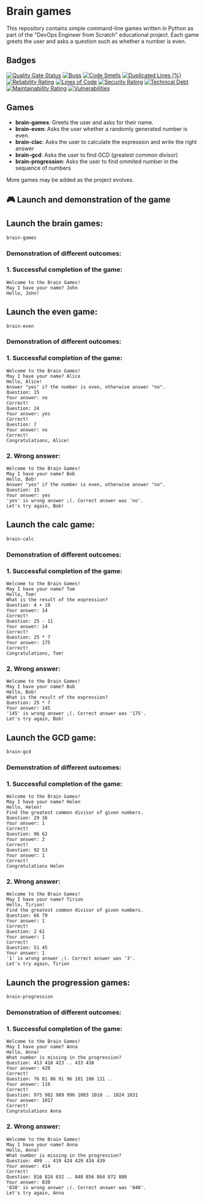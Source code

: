 # Brain games
This repository contains simple command-line games written in Python as part of the "DevOps Engineer from Scratch" educational project. Each game greets the user and asks a question such as whether a number is even.
## Badges

[![Quality Gate Status](https://sonarcloud.io/api/project_badges/measure?project=ARtKhud_devops-engineer-from-scratch-project-49&metric=alert_status)](https://sonarcloud.io/summary/new_code?id=ARtKhud_devops-engineer-from-scratch-project-49)
[![Bugs](https://sonarcloud.io/api/project_badges/measure?project=ARtKhud_devops-engineer-from-scratch-project-49&metric=bugs)](https://sonarcloud.io/summary/new_code?id=ARtKhud_devops-engineer-from-scratch-project-49)
[![Code Smells](https://sonarcloud.io/api/project_badges/measure?project=ARtKhud_devops-engineer-from-scratch-project-49&metric=code_smells)](https://sonarcloud.io/summary/new_code?id=ARtKhud_devops-engineer-from-scratch-project-49)
[![Duplicated Lines (%)](https://sonarcloud.io/api/project_badges/measure?project=ARtKhud_devops-engineer-from-scratch-project-49&metric=duplicated_lines_density)](https://sonarcloud.io/summary/new_code?id=ARtKhud_devops-engineer-from-scratch-project-49)
[![Reliability Rating](https://sonarcloud.io/api/project_badges/measure?project=ARtKhud_devops-engineer-from-scratch-project-49&metric=reliability_rating)](https://sonarcloud.io/summary/new_code?id=ARtKhud_devops-engineer-from-scratch-project-49)
[![Lines of Code](https://sonarcloud.io/api/project_badges/measure?project=ARtKhud_devops-engineer-from-scratch-project-49&metric=ncloc)](https://sonarcloud.io/summary/new_code?id=ARtKhud_devops-engineer-from-scratch-project-49)
[![Security Rating](https://sonarcloud.io/api/project_badges/measure?project=ARtKhud_devops-engineer-from-scratch-project-49&metric=security_rating)](https://sonarcloud.io/summary/new_code?id=ARtKhud_devops-engineer-from-scratch-project-49)
[![Technical Debt](https://sonarcloud.io/api/project_badges/measure?project=ARtKhud_devops-engineer-from-scratch-project-49&metric=sqale_index)](https://sonarcloud.io/summary/new_code?id=ARtKhud_devops-engineer-from-scratch-project-49)
[![Maintainability Rating](https://sonarcloud.io/api/project_badges/measure?project=ARtKhud_devops-engineer-from-scratch-project-49&metric=sqale_rating)](https://sonarcloud.io/summary/new_code?id=ARtKhud_devops-engineer-from-scratch-project-49)
[![Vulnerabilities](https://sonarcloud.io/api/project_badges/measure?project=ARtKhud_devops-engineer-from-scratch-project-49&metric=vulnerabilities)](https://sonarcloud.io/summary/new_code?id=ARtKhud_devops-engineer-from-scratch-project-49)

## Games

- **brain-games**: Greets the user and asks for their name.
- **brain-even**: Asks the user whether a randomly generated number is even.
- **brain-clac**: Asks the user to calculate the expression and write the right answer
- **brain-gcd**: Asks the user to find GCD (greatest common divisor)
- **brain-progression**: Asks the user to find ommited number in the sequence of numbers 

More games may be added as the project evolves.

## 🎮 Launch and demonstration of the game
## Launch the brain games:
```bash
brain-games
```
### Demonstration of different outcomes:

### 1. Successful completion of the game:
```
Welcome to the Brain Games!
May I have your name? John
Hello, John!
```

## Launch the even game:
```bash
brain-even
```
### Demonstration of different outcomes:

### 1. Successful completion of the game:
```
Welcome to the Brain Games!
May I have your name? Alice
Hello, Alice!
Answer "yes" if the number is even, otherwise answer "no".
Question: 15
Your answer: no
Correct!
Question: 24
Your answer: yes  
Correct!
Question: 7
Your answer: no
Correct!
Congratulations, Alice!
```

### 2. Wrong answer:
```
Welcome to the Brain Games!
May I have your name? Bob
Hello, Bob!
Answer "yes" if the number is even, otherwise answer "no".
Question: 15
Your answer: yes
'yes' is wrong answer ;(. Correct answer was 'no'.
Let's try again, Bob!
```

## Launch the calc game:
```bash
brain-calc
```
### Demonstration of different outcomes:

### 1. Successful completion of the game:
```
Welcome to the Brain Games!
May I have your name? Tom
Hello, Tom!
What is the result of the expression?
Question: 4 + 10
Your answer: 14
Correct!
Question: 25 - 11
Your answer: 14
Correct!
Question: 25 * 7
Your answer: 175
Correct!
Congratulations, Tom!
```

### 2. Wrong answer:
```
Welcome to the Brain Games!
May I have your name? Bob
Hello, Bob!
What is the result of the expression?
Question: 25 * 7
Your answer: 145
'145' is wrong answer ;(. Correct answer was '175'.
Let's try again, Bob!
```

## Launch the GCD game:
```bash
brain-gcd
```
### Demonstration of different outcomes:

### 1. Successful completion of the game:
```
Welcome to the Brain Games!
May I have your name? Helen
Hello, Helen!
Find the greatest common divisor of given numbers.
Question: 29 16
Your answer: 1
Correct!
Question: 96 62
Your answer: 2
Correct!
Question: 92 53
Your answer: 1
Correct!
Congratulations Helen
```
### 2. Wrong answer:
```
Welcome to the Brain Games!
May I have your name? Tirion
Hello, Tirion!
Find the greatest common divisor of given numbers.
Question: 66 79
Your answer: 1
Correct!
Question: 2 61
Your answer: 1
Correct!
Question: 51 45
Your answer: 1
'1' is wrong answer ;(. Correct answer was '3'.
Let's try again, Tirion
```

## Launch the progression games:
```bash
brain-progression
```
### Demonstration of different outcomes:

### 1. Successful completion of the game:
```
Welcome to the Brain Games!
May I have your name? Anna
Hello, Anna!
What number is missing in the progression?
Question: 413 418 423 .. 433 438
Your answer: 428
Correct!
Question: 76 81 86 91 96 101 106 111 ..
Your answer: 116
Correct!
Question: 975 982 989 996 1003 1010 .. 1024 1031
Your answer: 1017
Correct!
Congratulations Anna
```
### 2. Wrong answer:
```
Welcome to the Brain Games!
May I have your name? Anna     
Hello, Anna!
What number is missing in the progression?
Question: 409 .. 419 424 429 434 439
Your answer: 414
Correct!
Question: 816 824 832 .. 848 856 864 872 880
Your answer: 838
'838' is wrong answer ;(. Correct answer was '840'.
Let's try again, Anna
```